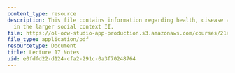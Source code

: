 ```yaml
---
content_type: resource
description: This file contains information regarding health, cisease and healing
  in the larger social context II.
file: https://ol-ocw-studio-app-production.s3.amazonaws.com/courses/21a-215-disease-and-health-culture-society-and-ethics-spring-2012/e0fdfd22d124cfa2291c0a3f70248764_MIT21A_215S12_lecture_17.pdf
file_type: application/pdf
resourcetype: Document
title: Lecture 17 Notes
uid: e0fdfd22-d124-cfa2-291c-0a3f70248764
---
```

